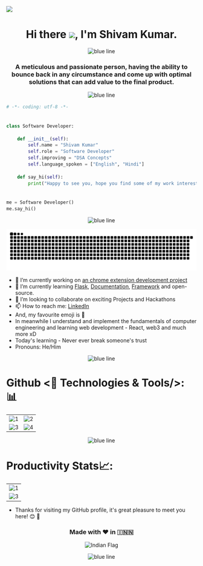 ![](https://komarev.com/ghpvc/?username=shivammavihs1&label=This+profile+hits+to)
<h1 align="center">Hi there <img src="https://media.giphy.com/media/hVa6t0WpoDOk7Pxb7l/giphy.gif" width="50">, I'm Shivam Kumar.</h1>
<p align="center">
  <img src="https://user-images.githubusercontent.com/73097560/115834477-dbab4500-a447-11eb-908a-139a6edaec5c.gif" alt="blue line"></center>
</p>
<h3 align="center">A meticulous and passionate person, having the ability to bounce back in any circumstance and come up with optimal solutions that can add value to the final product.</h3>

<p align="center">
  <img src="https://user-images.githubusercontent.com/73097560/115834477-dbab4500-a447-11eb-908a-139a6edaec5c.gif" alt="blue line"></center>
</p>

```python
# -*- coding: utf-8 -*-


class Software Developer:

    def __init__(self):
        self.name = "Shivam Kumar"
        self.role = "Software Developer"
        self.improving = "DSA Concepts"
        self.language_spoken = ["English", "Hindi"]

    def say_hi(self):
        print("Happy to see you, hope you find some of my work interesting.")


me = Software Developer()
me.say_hi()
```
<p align="center">
  <img src="https://user-images.githubusercontent.com/73097560/115834477-dbab4500-a447-11eb-908a-139a6edaec5c.gif" alt="blue line"></center>
</p>
<p align="center">
  <img src="https://raw.githubusercontent.com/shivammavihs1/shivammavihs1/output/github-contribution-grid-snake.svg" alt="snake"></center>
</p>

- 🔭 I’m currently working on [an chrome extension development project](https://github.com/shivammavihs1/green-earth)
- 🌱 I’m currently learning [Flask](https://github.com/shivammavihs1/webApp-using-flask), [Documentation](https://flask.palletsprojects.com/en/2.1.x/), [Framework](https://www.fullstackpython.com/flask.html) and open-source.
- 👯 I’m looking to collaborate on exciting Projects and Hackathons
- 📫 How to reach me: [LinkedIn](https://www.linkedin.com/in/shivamkumar0611/)
- And, my favourite emoji is :smiling_face_with_tear:
- In meanwhile I understand and implement the fundamentals of computer engineering and learning web development - React, web3 and much more xD
- Today's learning - Never ever break someone's trust
- Pronouns: He/Him

<p align="center">
  <img src="https://user-images.githubusercontent.com/73097560/115834477-dbab4500-a447-11eb-908a-139a6edaec5c.gif" alt="blue line"></center>
</p>

# Github <🔧 Technologies & Tools/>: 📊

<table>
  <tr>
    <td><img src="https://github-readme-stats.vercel.app/api?username=shivammavihs1&theme=algolia&count_private=false&show_icons=true"  display=block width=100% height=auto  alt="1" ></td>
    <td><img src="https://github-readme-streak-stats.herokuapp.com/?user=shivammavihs1&theme=algolia"  display=block width=100% height=auto  alt="2" ></td>
   </tr> 
   <tr>
      <td><img src="https://github-readme-stats.vercel.app/api/top-langs?username=shivammavihs1&langs_count=10&layout=compact&theme=algolia"  display=block width=100% height=auto alt="3" ></td>
     <td><img src="https://github-readme-stats.vercel.app/api/wakatime?username=shivammavihs&custom_title=Language%20Stats&layout=compact&theme=tokyonight" align="right" display=block width=100% height=auto  alt="4"  >
  </td>
  </tr>
</table>

<p align="center">
  <img src="https://user-images.githubusercontent.com/73097560/115834477-dbab4500-a447-11eb-908a-139a6edaec5c.gif" alt="blue line"></center>
</p>

# Productivity Stats📈:
<table>
  <tr>
    <td><img src="https://github-profile-summary-cards.vercel.app/api/cards/profile-details?username=shivammavihs1&theme=monokai"  display=block width=100% height=auto  alt="1" ></td>
   </tr> 
   <tr>
      <td><img src="https://activity-graph.herokuapp.com/graph?username=shivammavihs1&bg_color=1a1b27&color=be90f2&line=638fda&point=35aea1&area=true"  display=block width=100% height=auto alt="3" ></td>
  </td>
  </tr>
</table>

<!--
<p>&nbsp;<img align="center" src="https://github-readme-stats.vercel.app/api?username=shivammavihs1&theme=algolia&count_private=false&show_icons=true" alt="shivammavihs1" /></p>
<p><img align="left" src="https://github-readme-stats.vercel.app/api/top-langs?username=shivammavihs1&langs_count=10&layout=compact&theme=algolia" alt="shivammavihs1" /></p>
<p><img align="center" src="https://github-readme-streak-stats.herokuapp.com/?user=shivammavihs1&theme=algolia" alt="shivammavihs1" /></p>

![](https://img.shields.io/badge/Code-C%2B%2B-red)
![](https://img.shields.io/badge/Editor-VS_Code-informational?style=flat&logo=visual-studio-code&logoColor=white&color=6aa6f8)
![](https://img.shields.io/badge/status-single-blue)
-->

- Thanks for visiting my GitHub profile, it's great pleasure to meet you here! 😊 💌 

<h3 align="center">Made with ♥ in 🇮🇳🇳<img src=></h3>
<p align="center">
<img src="https://media2.giphy.com/media/9Gnbm29r7ftUA/200.gif" width="100" alt="Indian Flag">
  
<p align="center">
<img src="https://user-images.githubusercontent.com/73097560/115834477-dbab4500-a447-11eb-908a-139a6edaec5c.gif" alt="blue line"></center>
</p>
